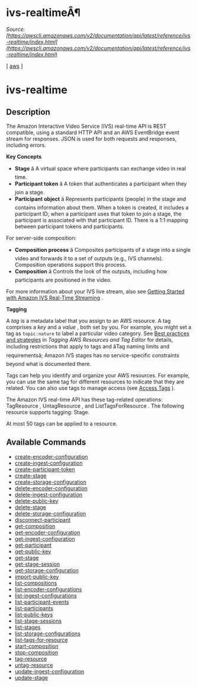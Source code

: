 # ivs-realtimeÂ¶

*Source: [https://awscli.amazonaws.com/v2/documentation/api/latest/reference/ivs-realtime/index.html](https://awscli.amazonaws.com/v2/documentation/api/latest/reference/ivs-realtime/index.html)*

[ [aws](https://awscli.amazonaws.com/v2/documentation/api/latest/reference/index.html#cli-aws) ]

# ivs-realtime

## Description

The Amazon Interactive Video Service (IVS) real-time API is REST compatible, using a standard HTTP API and an AWS EventBridge event stream for responses. JSON is used for both requests and responses, including errors.

**Key Concepts**

- **Stage** â A virtual space where participants can exchange video in real time.
- **Participant token** â A token that authenticates a participant when they join a stage.
- **Participant object** â Represents participants (people) in the stage and contains information about them. When a token is created, it includes a participant ID; when a participant uses that token to join a stage, the participant is associated with that participant ID. There is a 1:1 mapping between participant tokens and participants.

For server-side composition:

- **Composition process** â Composites participants of a stage into a single video and forwards it to a set of outputs (e.g., IVS channels). Composition operations support this process.
- **Composition** â Controls the look of the outputs, including how participants are positioned in the video.

For more information about your IVS live stream, also see [Getting Started with Amazon IVS Real-Time Streaming](https://docs.aws.amazon.com/ivs/latest/RealTimeUserGuide/getting-started.html) .

**Tagging**

A *tag* is a metadata label that you assign to an AWS resource. A tag comprises a *key* and a *value* , both set by you. For example, you might set a tag as `topic:nature` to label a particular video category. See [Best practices and strategies](https://docs.aws.amazon.com/tag-editor/latest/userguide/best-practices-and-strats.html) in *Tagging AWS Resources and Tag Editor* for details, including restrictions that apply to tags and âTag naming limits and requirementsâ; Amazon IVS stages has no service-specific constraints beyond what is documented there.

Tags can help you identify and organize your AWS resources. For example, you can use the same tag for different resources to indicate that they are related. You can also use tags to manage access (see [Access Tags](https://docs.aws.amazon.com/IAM/latest/UserGuide/access_tags.html) ).

The Amazon IVS real-time API has these tag-related operations:  TagResource ,  UntagResource , and  ListTagsForResource . The following resource supports tagging: Stage.

At most 50 tags can be applied to a resource.

## Available Commands

- [create-encoder-configuration](https://awscli.amazonaws.com/v2/documentation/api/latest/reference/ivs-realtime/create-encoder-configuration.html)
- [create-ingest-configuration](https://awscli.amazonaws.com/v2/documentation/api/latest/reference/ivs-realtime/create-ingest-configuration.html)
- [create-participant-token](https://awscli.amazonaws.com/v2/documentation/api/latest/reference/ivs-realtime/create-participant-token.html)
- [create-stage](https://awscli.amazonaws.com/v2/documentation/api/latest/reference/ivs-realtime/create-stage.html)
- [create-storage-configuration](https://awscli.amazonaws.com/v2/documentation/api/latest/reference/ivs-realtime/create-storage-configuration.html)
- [delete-encoder-configuration](https://awscli.amazonaws.com/v2/documentation/api/latest/reference/ivs-realtime/delete-encoder-configuration.html)
- [delete-ingest-configuration](https://awscli.amazonaws.com/v2/documentation/api/latest/reference/ivs-realtime/delete-ingest-configuration.html)
- [delete-public-key](https://awscli.amazonaws.com/v2/documentation/api/latest/reference/ivs-realtime/delete-public-key.html)
- [delete-stage](https://awscli.amazonaws.com/v2/documentation/api/latest/reference/ivs-realtime/delete-stage.html)
- [delete-storage-configuration](https://awscli.amazonaws.com/v2/documentation/api/latest/reference/ivs-realtime/delete-storage-configuration.html)
- [disconnect-participant](https://awscli.amazonaws.com/v2/documentation/api/latest/reference/ivs-realtime/disconnect-participant.html)
- [get-composition](https://awscli.amazonaws.com/v2/documentation/api/latest/reference/ivs-realtime/get-composition.html)
- [get-encoder-configuration](https://awscli.amazonaws.com/v2/documentation/api/latest/reference/ivs-realtime/get-encoder-configuration.html)
- [get-ingest-configuration](https://awscli.amazonaws.com/v2/documentation/api/latest/reference/ivs-realtime/get-ingest-configuration.html)
- [get-participant](https://awscli.amazonaws.com/v2/documentation/api/latest/reference/ivs-realtime/get-participant.html)
- [get-public-key](https://awscli.amazonaws.com/v2/documentation/api/latest/reference/ivs-realtime/get-public-key.html)
- [get-stage](https://awscli.amazonaws.com/v2/documentation/api/latest/reference/ivs-realtime/get-stage.html)
- [get-stage-session](https://awscli.amazonaws.com/v2/documentation/api/latest/reference/ivs-realtime/get-stage-session.html)
- [get-storage-configuration](https://awscli.amazonaws.com/v2/documentation/api/latest/reference/ivs-realtime/get-storage-configuration.html)
- [import-public-key](https://awscli.amazonaws.com/v2/documentation/api/latest/reference/ivs-realtime/import-public-key.html)
- [list-compositions](https://awscli.amazonaws.com/v2/documentation/api/latest/reference/ivs-realtime/list-compositions.html)
- [list-encoder-configurations](https://awscli.amazonaws.com/v2/documentation/api/latest/reference/ivs-realtime/list-encoder-configurations.html)
- [list-ingest-configurations](https://awscli.amazonaws.com/v2/documentation/api/latest/reference/ivs-realtime/list-ingest-configurations.html)
- [list-participant-events](https://awscli.amazonaws.com/v2/documentation/api/latest/reference/ivs-realtime/list-participant-events.html)
- [list-participants](https://awscli.amazonaws.com/v2/documentation/api/latest/reference/ivs-realtime/list-participants.html)
- [list-public-keys](https://awscli.amazonaws.com/v2/documentation/api/latest/reference/ivs-realtime/list-public-keys.html)
- [list-stage-sessions](https://awscli.amazonaws.com/v2/documentation/api/latest/reference/ivs-realtime/list-stage-sessions.html)
- [list-stages](https://awscli.amazonaws.com/v2/documentation/api/latest/reference/ivs-realtime/list-stages.html)
- [list-storage-configurations](https://awscli.amazonaws.com/v2/documentation/api/latest/reference/ivs-realtime/list-storage-configurations.html)
- [list-tags-for-resource](https://awscli.amazonaws.com/v2/documentation/api/latest/reference/ivs-realtime/list-tags-for-resource.html)
- [start-composition](https://awscli.amazonaws.com/v2/documentation/api/latest/reference/ivs-realtime/start-composition.html)
- [stop-composition](https://awscli.amazonaws.com/v2/documentation/api/latest/reference/ivs-realtime/stop-composition.html)
- [tag-resource](https://awscli.amazonaws.com/v2/documentation/api/latest/reference/ivs-realtime/tag-resource.html)
- [untag-resource](https://awscli.amazonaws.com/v2/documentation/api/latest/reference/ivs-realtime/untag-resource.html)
- [update-ingest-configuration](https://awscli.amazonaws.com/v2/documentation/api/latest/reference/ivs-realtime/update-ingest-configuration.html)
- [update-stage](https://awscli.amazonaws.com/v2/documentation/api/latest/reference/ivs-realtime/update-stage.html)